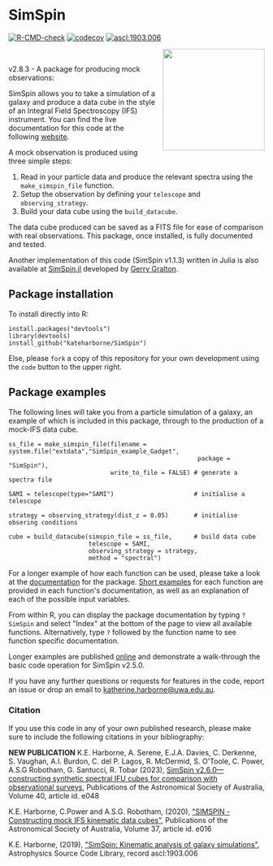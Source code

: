 # SimSpin

<!-- badges: start -->

<a href="https://github.com/kateharborne/SimSpin/actions"><img src="https://github.com/kateharborne/SimSpin/actions/workflows/r.yml/badge.svg" alt="R-CMD-check"/></a> <a href="https://app.codecov.io/gh/kateharborne/SimSpin"><img src="https://codecov.io/gh/kateharborne/SimSpin/branch/master/graph/badge.svg?token=2T1BDWZYSV" alt="codecov"/></a> <a href="https://ascl.net/1903.006"><img src="https://img.shields.io/badge/ascl-1903.006-blue.svg?colorB=262255" alt="ascl:1903.006"/></a>

<!-- badges: end -->

<img src="https://raw.githubusercontent.com/kateharborne/SimSpin.jl/master/docs/src/assets/logo.png" align="right" width="200" height="200" style="padding-left:10px"/>

<p>&nbsp;</p>

v2.8.3 - A package for producing mock observations:

SimSpin allows you to take a simulation of a galaxy and produce a data cube in the style of an Integral Field Spectroscopy (IFS) instrument. You can find the live documentation for this code at the following [website](https://kateharborne.github.io/SimSpin/). 

A mock observation is produced using three simple steps:

1.  Read in your particle data and produce the relevant spectra using the `make_simspin_file` function.
2.  Setup the observation by defining your `telescope` and `observing_strategy`.
3.  Build your data cube using the `build_datacube`.

The data cube produced can be saved as a FITS file for ease of comparison with real observations. This package, once installed, is fully documented and tested.

Another implementation of this code (SimSpin v1.1.3) written in Julia is also available at [SimSpin.jl](https://github.com/kateharborne/SimSpin.jl) developed by [Gerry Gralton](https://github.com/gerrygralton).

## Package installation

To install directly into R:

    install.packages("devtools")
    library(devtools)
    install_github("kateharborne/SimSpin")

Else, please `fork` a copy of this repository for your own development using the `code` button to the upper right.

## Package examples

The following lines will take you from a particle simulation of a galaxy, an example of which is included in this package, through to the production of a mock-IFS data cube.

    ss_file = make_simspin_file(filename = system.file("extdata","SimSpin_example_Gadget",
                                                        package = "SimSpin"),
                                write_to_file = FALSE) # generate a spectra file
                                
    SAMI = telescope(type="SAMI")                      # initialise a telescope

    strategy = observing_strategy(dist_z = 0.05)       # initialise obsering conditions

    cube = build_datacube(simspin_file = ss_file,      # build data cube
                          telescope = SAMI,
                          observing_strategy = strategy,
                          method = "spectral")
                                

For a longer example of how each function can be used, please take a look at the [documentation](https://kateharborne.github.io/SimSpin/docs/documentation) for the package. [Short examples](https://kateharborne.github.io/SimSpin/examples/examples) for each function are provided in each function's documentation, as well as an explanation of each of the possible input variables.

From within R, you can display the package documentation by typing `?SimSpin` and select "Index" at the bottom of the page to view all available functions. Alternatively, type `?` followed by the function name to see function specific documentation.

Longer examples are published [online](https://kateharborne.github.io/SimSpin/basic_usage/) and demonstrate a walk-through the basic code operation for SimSpin v2.5.0.

If you have any further questions or requests for features in the code, report an issue or drop an email to [katherine.harborne\@uwa.edu.au](mailto:katherine.harborne@uwa.edu.au).

### Citation

If you use this code in any of your own published research, please make sure to include the following citations in your bibliography:

**NEW PUBLICATION** K.E. Harborne, A. Serene, E.J.A. Davies, C. Derkenne, S. Vaughan, A.I. Burdon, C. del P. Lagos, R. McDermid, S. O'Toole, C. Power, A.S.G Robotham, G. Santucci, R. Tobar (2023), [SimSpin v2.6.0—constructing synthetic spectral IFU cubes for comparison with observational surveys](https://ui.adsabs.harvard.edu/abs/2023PASA...40...48H/abstract), Publications of the Astronomical Society of Australia, Volume 40, article id. e048

K.E. Harborne, C.Power and A.S.G. Robotham, (2020), ["SIMSPIN - Constructing mock IFS kinematic data cubes"](https://ui.adsabs.harvard.edu/abs/2020PASA...37...16H/abstract), Publications of the Astronomical Society of Australia, Volume 37, article id. e016

K.E. Harborne, (2019), ["SimSpin: Kinematic analysis of galaxy simulations"](https://ui.adsabs.harvard.edu/abs/2019ascl.soft03006H/abstract), Astrophysics Source Code Library, record ascl:1903.006

